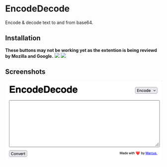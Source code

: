 # EncodeDecode
Encode & decode text to and from base64.

## Installation
**These buttons may not be working yet as the extention is being reviewd by Mozilla and Google.**
[![](https://storage.googleapis.com/web-dev-uploads/image/WlD8wC6g8khYWPJUsQceQkhXSlv1/UV4C4ybeBTsZt43U4xis.png)](https://chromewebstore.google.com/detail/fbhlbfckcmgpkcbogmmaomgebfgmidon)
[![](https://extensionworkshop.com/assets/img/documentation/publish/get-the-addon-178x60px.dad84b42.png)](https://addons.mozilla.org/en-GB/firefox/addon/encodedecode/)

## Screenshots
![](https://github.com/flvffywvffy/encode-decode/blob/main/screenshots/01.png)
